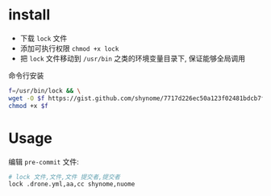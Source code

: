 
# install

- 下载 `lock` 文件
- 添加可执行权限 `chmod +x lock`
- 把 `lock` 文件移动到 `/usr/bin` 之类的环境变量目录下, 保证能够全局调用

命令行安装
```sh
f=/usr/bin/lock && \
wget -O $f https://gist.github.com/shynome/7717d226ec50a123f02481bdcb7fe76b/raw/dc93484c181c6480eebf5b8894357900e66d9063/lock && \
chmod +x $f
```

# Usage

编辑 `pre-commit` 文件:
```sh
# lock 文件,文件,文件 提交者,提交者
lock .drone.yml,aa,cc shynome,nuome
```

